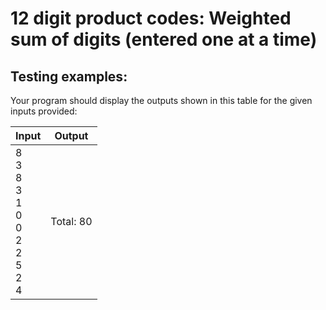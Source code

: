 # 12 digit product codes: Weighted sum of digits (entered one at a time)

## Testing examples:

Your program should display the outputs shown in this table for the given inputs provided:

| Input                                                                                                                      | Output    |
| -------------------------------------------------------------------------------------------------------------------------- | --------- |
| 8<br>3<br>8<br>3<br>1<br>0<br>0<br>2<br>2<br>5<br>2<br>4 | Total: 80 |
